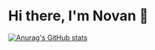 # Hi there, I'm Novan 👋

[![Anurag's GitHub stats](https://github-readme-stats.vercel.app/api?username=novanv2)](https://github.com/novanv2/github-readme-stats)
